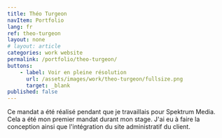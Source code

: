 ```yaml
---
title: Théo Turgeon
navItem: Portfolio
lang: fr
ref: theo-turgeon
layout: none
# layout: article
categories: work website
permalink: /portfolio/theo-turgeon/
buttons:
    - label: Voir en pleine résolution
      url: /assets/images/work/theo-turgeon/fullsize.png
      target: _blank
published: false
---
```


Ce mandat a été réalisé pendant que je travaillais pour Spektrum Media. Cela a été mon premier mandat durant mon stage. J'ai eu à faire la conception ainsi que l'intégration du site administratif du client.
